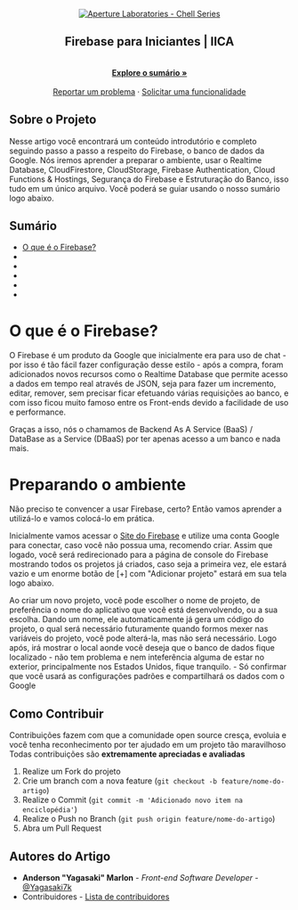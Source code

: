 <p align="center">
  <a href="https://github.com/ApertureLaboratory">
    <img alt="Aperture Laboratories - Chell Series" src="https://github.com/ApertureLaboratory/4chell/blob/main/.github/ChellSeries.png" />
    </a>
</p>

<p align="center">
  <h2 align="center">Firebase para Iniciantes | IICA</h2>
  
  <p align="center">
    <br />
    <a href="#Sumário"><strong>Explore o sumário »</strong></a>
    <br />
    <br />
    <a href="https://github.com/Yagasaki7K/react4chell/issues">Reportar um problema</a>
    ·
    <a href="https://github.com/Yagasaki7K/react4chell/issues">Solicitar uma funcionalidade</a>
  </p>
</p>

## Sobre o Projeto

Nesse artigo você encontrará um conteúdo introdutório e completo seguindo passo a passo a respeito do Firebase, o banco de dados da Google. Nós iremos aprender a preparar o ambiente, usar o Realtime Database, CloudFirestore, CloudStorage, Firebase Authentication, Cloud Functions & Hostings, Segurança do Firebase e Estruturação do Banco, isso tudo em um único arquivo. Você poderá se guiar usando o nosso sumário logo abaixo.

## Sumário

- [O que é o Firebase?](#introdução)
- []()
- []()
- []()
- []()
- []()

# O que é o Firebase?
O Firebase é um produto da Google que inicialmente era para uso de chat - por isso é tão fácil fazer configuração desse estilo - após a compra, foram adicionados novos recursos como o Realtime Database que permite acesso a dados em tempo real através de JSON, seja para fazer um incremento, editar, remover, sem precisar ficar efetuando várias requisições ao banco, e com isso ficou muito famoso entre os Front-ends devido a facilidade de uso e performance.

Graças a isso, nós o chamamos de Backend As A Service (BaaS) / DataBase as a Service (DBaaS) por ter apenas acesso a um banco e nada mais.

# Preparando o ambiente
Não preciso te convencer a usar Firebase, certo? Então vamos aprender a utilizá-lo e vamos colocá-lo em prática.

Inicialmente vamos acessar o [Site do Firebase](https://firebase.google.com/) e utilize uma conta Google para conectar, caso você não possua uma, recomendo criar. Assim que logado, você será redirecionado para a página de console do Firebase mostrando todos os projetos já criados, caso seja a primeira vez, ele estará vazio e um enorme botão de [+] com "Adicionar projeto" estará em sua tela logo abaixo.

Ao criar um novo projeto, você pode escolher o nome de projeto, de preferência o nome do aplicativo que você está desenvolvendo, ou a sua escolha. Dando um nome, ele automaticamente já gera um código do projeto, o qual será necessário futuramente quando formos mexer nas variáveis do projeto, você pode alterá-la, mas não será necessário. Logo após, irá mostrar o local aonde você deseja que o banco de dados fique localizado - não tem problema e nem inteferência alguma de estar no exterior, principalmente nos Estados Unidos, fique tranquilo. - Só confirmar que você usará as configurações padrões e compartilhará os dados com o Google 



## Como Contribuir

Contribuições fazem com que a comunidade open source cresça, evoluia e você tenha reconhecimento por ter ajudado em um projeto tão maravilhoso
Todas contribuições são **extremamente apreciadas e avaliadas**

1. Realize um Fork do projeto
2. Crie um branch com a nova feature (`git checkout -b feature/nome-do-artigo`)
3. Realize o Commit (`git commit -m 'Adicionado novo item na enciclopédia'`)
4. Realize o Push no Branch (`git push origin feature/nome-do-artigo`)
5. Abra um Pull Request

## Autores do Artigo

- **Anderson "Yagasaki" Marlon** - _Front-end Software Developer_ - [@Yagasaki7k](https://twitter.com/Yagasaki)
- Contribuidores - [Lista de contribuidores](https://github.com/Yagasaki7K/react4chell/graphs/contributors)

